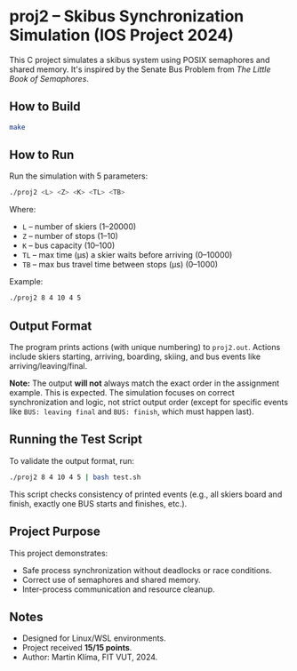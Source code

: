 # proj2 – Skibus Synchronization Simulation (IOS Project 2024)

This C project simulates a skibus system using POSIX semaphores and shared memory. It's inspired by the Senate Bus Problem from *The Little Book of Semaphores*.

## How to Build

```bash
make
```

## How to Run

Run the simulation with 5 parameters:

```bash
./proj2 <L> <Z> <K> <TL> <TB>
```

Where:

- `L` – number of skiers (1–20000)
- `Z` – number of stops (1–10)
- `K` – bus capacity (10–100)
- `TL` – max time (µs) a skier waits before arriving (0–10000)
- `TB` – max bus travel time between stops (µs) (0–1000)

Example:

```bash
./proj2 8 4 10 4 5
```

## Output Format

The program prints actions (with unique numbering) to `proj2.out`. Actions include skiers starting, arriving, boarding, skiing, and bus events like arriving/leaving/final.

**Note:** The output **will not** always match the exact order in the assignment example. This is expected. The simulation focuses on correct synchronization and logic, not strict output order (except for specific events like `BUS: leaving final` and `BUS: finish`, which must happen last).

## Running the Test Script

To validate the output format, run:

```bash
./proj2 8 4 10 4 5 | bash test.sh
```

This script checks consistency of printed events (e.g., all skiers board and finish, exactly one BUS starts and finishes, etc.).

## Project Purpose

This project demonstrates:
- Safe process synchronization without deadlocks or race conditions.
- Correct use of semaphores and shared memory.
- Inter-process communication and resource cleanup.

## Notes

- Designed for Linux/WSL environments.
- Project received **15/15 points**.
- Author: Martin Klíma, FIT VUT, 2024.

